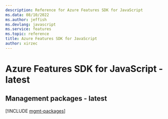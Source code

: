 ```yaml
---
description: Reference for Azure Features SDK for JavaScript
ms.data: 08/10/2022
ms.author: jeffish
ms.devlang: javascript
ms.service: features
ms.topic: reference
title: Azure Features SDK for JavaScript
author: xirzec
---
```

# Azure Features SDK for JavaScript - latest

## Management packages - latest
[!INCLUDE [mgmt-packages](features-mgmt-index.md)]